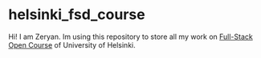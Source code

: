 # helsinki_fsd_course 
Hi! I am Zeryan.
Im using this repository to store all my work on [Full-Stack Open Course](https://chat.whatsapp.com/KgWTn3vRDM85eV3VpfSuzW) of University of Helsinki.


